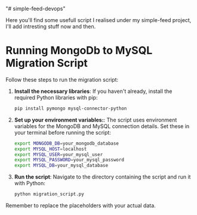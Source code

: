 "# simple-feed-devops" 

Here you'll find some usefull script I realised under my simple-feed project, I'll add intresting stuff now and then.

# Running MongoDb to MySQL Migration Script

Follow these steps to run the migration script:

1. **Install the necessary libraries**:
   If you haven't already, install the required Python libraries with pip:
   ```bash
   pip install pymongo mysql-connector-python
   ```

2. **Set up your environment variables:**:
   The script uses environment variables for the MongoDB and MySQL connection details. Set these in your terminal before running the script:
   ```bash
   export MONGODB_DB=your_mongodb_database
   export MYSQL_HOST=localhost
   export MYSQL_USER=your_mysql_user
   export MYSQL_PASSWORD=your_mysql_password
   export MYSQL_DB=your_mysql_database
   ```

3. **Run the script**:
   Navigate to the directory containing the script and run it with Python:
   ```bash
   python migration_script.py
   ```

Remember to replace the placeholders with your actual data.

